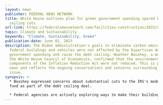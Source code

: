 ```yaml
---
layout: news
publisher: FEDERAL NEWS NETWORK
title: White House outlines plan for green government spending spared by debt
  ceiling cuts
url-link: https://federalnewsnetwork.com/facilities-construction/2023/06/white-house-officials-outline-plans-for-green-government-spending-spared-by-debt-ceiling-cuts/
topic: Climate and Sustainability
keywords: "Climate, Sustainability, Green"
publication-date: June 01, 2023
description: The Biden administration's goals to eliminate carbon emissions from
  federal buildings and vehicles were not affected by the bipartisan deal to cut
  government spending and raise the debt ceiling. Heather Boushey, a member of
  the White House Council of Economists, confirmed that the environmental
  components of the Inflation Reduction Act were not reduced. This is positive
  news and reflects the ongoing conversations and concerns surrounding this
  issue.
synopsis: >-
  * Boushey expressed concerns about substantial cuts to the IRS's modernization
  fund as part of the debt ceiling deal. 

  * Federal agencies are actively exploring ways to make their buildings and vehicles more sustainable in order to achieve the administration's target of net-zero greenhouse gas emissions by 2050 and a 65% reduction by 2030.
---
```

